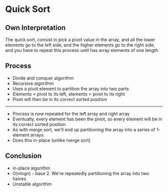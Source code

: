 # Quick Sort

## Own Interpretation

The quick sort, consist in pick a pivot value in the array, and all the lower elements go to the left side, and the higher elements go to the right side, and you have to repeat this process until has array elements of one length

## Process


* Divide and conquer algorithm
* Recursive algorithm
* Uses a pivot element to partition the array into two parts
* Elements < pivot to its left, elements > pivot to its right
* Pivot will then be in its correct sorted position
---
* Process is now repeated for the left array and right array
* Eventually, every element has been the pivot, so every element will be in its correct sorted position
* As with merge sort, we'll end up partitioning the array into a series of 1-element arrays
* Does this in-place (unlike merge sort)

## Conclusion

* in-place algorithm
* O(nlogn) - base 2. We're repeatedly partitioning the array into two halves
* Unstable algorithm